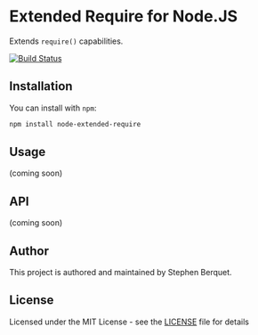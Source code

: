 # Extended Require for Node.JS

Extends `require()` capabilities.

[![Build Status](https://travis-ci.org/samleybrize/node-extended-require.svg?branch=master)](https://travis-ci.org/samleybrize/node-extended-require)

## Installation

You can install with `npm`:

``` bash
npm install node-extended-require
```

## Usage

(coming soon)

## API

(coming soon)

## Author

This project is authored and maintained by Stephen Berquet.

## License

Licensed under the MIT License - see the [LICENSE](LICENSE) file for details

